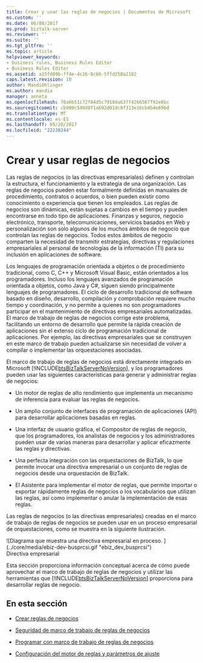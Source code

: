 ```yaml
---
title: Crear y usar las reglas de negocios | Documentos de Microsoft
ms.custom: ''
ms.date: 06/08/2017
ms.prod: biztalk-server
ms.reviewer: ''
ms.suite: ''
ms.tgt_pltfrm: ''
ms.topic: article
helpviewer_keywords:
- business rules, Business Rules Editor
- Business Rules Editor
ms.assetid: a15fd09b-ff4e-4c26-8cb6-5ffd258a2182
caps.latest.revision: 10
author: MandiOhlinger
ms.author: mandia
manager: anneta
ms.openlocfilehash: 76a6b51c72f04d5c7918da637f4266567f92e8bc
ms.sourcegitcommit: cb908c540d8f1a692d01dc8f313e16cb4b4e696d
ms.translationtype: MT
ms.contentlocale: es-ES
ms.lasthandoff: 09/20/2017
ms.locfileid: "22238244"
---
```

# <a name="creating-and-using-business-rules"></a>Crear y usar reglas de negocios
Las reglas de negocios (o las directivas empresariales) definen y controlan la estructura, el funcionamiento y la estrategia de una organización. Las reglas de negocios pueden estar formalmente definidas en manuales de procedimiento, contratos o acuerdos, o bien pueden existir como conocimiento o experiencia que tienen los empleados. Las reglas de negocios son dinámicas, están sujetas a cambios en el tiempo y pueden encontrarse en todo tipo de aplicaciones. Finanzas y seguros, negocio electrónico, transporte, telecomunicaciones, servicios basados en Web y personalización son solo algunos de los muchos ámbitos de negocio que controlan las reglas de negocios. Todos estos ámbitos de negocio comparten la necesidad de transmitir estrategias, directivas y regulaciones empresariales al personal de tecnologías de la información (TI) para su inclusión en aplicaciones de software.  
  
 Los lenguajes de programación orientada a objetos o de procedimiento tradicional, como C, C++ y Microsoft Visual Basic, están orientados a los programadores. Incluso los lenguajes avanzados de programación orientada a objetos, como Java y C#, siguen siendo principalmente lenguajes de programadores. El ciclo de desarrollo tradicional de software basado en diseño, desarrollo, compilación y comprobación requiere mucho tiempo y coordinación, y no permite a quienes no son programadores participar en el mantenimiento de directivas empresariales automatizadas. El marco de trabajo de reglas de negocios corrige este problema, facilitando un entorno de desarrollo que permite la rápida creación de aplicaciones sin el extenso ciclo de programación tradicional de aplicaciones. Por ejemplo, las directivas empresariales que se construyen en este marco de trabajo pueden actualizarse sin necesidad de volver a compilar o implementar las orquestaciones asociadas.  
  
 El marco de trabajo de reglas de negocios está directamente integrado en Microsoft [!INCLUDE[btsBizTalkServerNoVersion](../includes/btsbiztalkservernoversion-md.md)], y los programadores pueden usar las siguientes características para generar y administrar reglas de negocios:  
  
-   Un motor de reglas de alto rendimiento que implementa un mecanismo de inferencia para evaluar las reglas de negocios.  
  
-   Un amplio conjunto de interfaces de programación de aplicaciones (API) para desarrollar aplicaciones basadas en reglas.  
  
-   Una interfaz de usuario gráfica, el Compositor de reglas de negocio, que los programadores, los analistas de negocios y los administradores pueden usar de varias maneras para desarrollar y aplicar eficazmente las reglas y directivas.  
  
-   Una perfecta integración con las orquestaciones de BizTalk, lo que permite invocar una directiva empresarial o un conjunto de reglas de negocios desde una orquestación de BizTalk.  
  
-   El Asistente para implementar el motor de reglas, que permite importar o exportar rápidamente reglas de negocios o los vocabularios que utilizan las reglas, así como implementar o anular la implementación de esas reglas.  
  
 Las reglas de negocios (o las directivas empresariales) creadas en el marco de trabajo de reglas de negocios se pueden usar en un proceso empresarial de orquestaciones, como se muestra en la siguiente ilustración.  
  
 ![Diagrama que muestra una directiva empresarial en proceso. ] (../core/media/ebiz-dev-busprcsi.gif "ebiz_dev_busprcsi")  
Directiva empresarial  
  
 Esta sección proporciona información conceptual acerca de cómo puede aprovechar el marco de trabajo de reglas de negocios y utilizar las herramientas que [!INCLUDE[btsBizTalkServerNoVersion](../includes/btsbiztalkservernoversion-md.md)] proporciona para desarrollar reglas de negocio.  
  
## <a name="in-this-section"></a>En esta sección  
  
-   [Crear reglas de negocios](../core/creating-business-rules-using-the-business-rule-composer.md)  
  
-   [Seguridad de marco de trabajo de reglas de negocios](../core/business-rules-framework-security.md)  
  
-   [Programar con marco de trabajo de reglas de negocios](../core/programming-with-business-rules-framework.md)  
  
-   [Configuración del motor de reglas y parámetros de ajuste](../core/rule-engine-configuration-and-tuning-parameters.md)